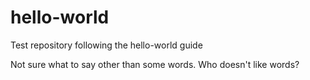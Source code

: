 # hello-world
Test repository following the hello-world guide

Not sure what to say other than some words.
Who doesn't like words?

